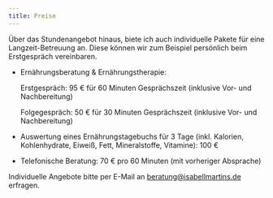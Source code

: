 ```yaml
---
title: Preise
---
```

Über das Stundenangebot hinaus, biete ich auch individuelle Pakete für eine Langzeit-Betreuung an. Diese können wir zum Beispiel persönlich beim Erstgespräch vereinbaren.

* Ernährungsberatung & Ernährungstherapie: 

  Erstgespräch: 95 € für 60 Minuten Gesprächszeit (inklusive Vor- und Nachbereitung)

  Folgegespräch: 50 € für 30 Minuten Gesprächszeit (inklusive Vor- und Nachbereitung)

    
* Auswertung eines Ernährungstagebuchs für 3 Tage (inkl. Kalorien, Kohlenhydrate, Eiweiß, Fett, Mineralstoffe, Vitamine): 100 € 
* Telefonische Beratung: 70 € pro 60 Minuten (mit vorheriger Absprache)

Individuelle Angebote bitte per E-Mail an [beratung@isabellmartins.de](mailto:beratung@isabellmartins.de) erfragen.